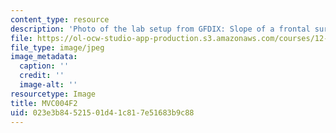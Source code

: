 ```yaml
---
content_type: resource
description: 'Photo of the lab setup from GFDIX: Slope of a frontal surface.'
file: https://ol-ocw-studio-app-production.s3.amazonaws.com/courses/12-003-atmosphere-ocean-and-climate-dynamics-fall-2008/023e3b84521501d41c817e51683b9c88_MVC004F2.jpg
file_type: image/jpeg
image_metadata:
  caption: ''
  credit: ''
  image-alt: ''
resourcetype: Image
title: MVC004F2
uid: 023e3b84-5215-01d4-1c81-7e51683b9c88
---
```

